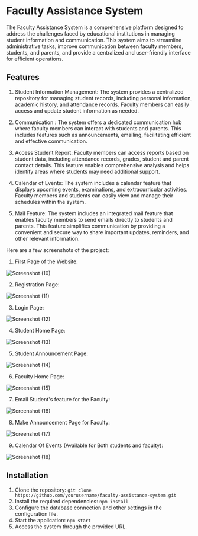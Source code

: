 # Faculty Assistance System

The Faculty Assistance System is a comprehensive platform designed to address the challenges faced by educational institutions in managing student information and communication. This system aims to streamline administrative tasks, improve communication between faculty members, students, and parents, and provide a centralized and user-friendly interface for efficient operations.

## Features

1. Student Information Management: The system provides a centralized repository for managing student records, including personal information, academic history, and attendance records. Faculty members can easily access and update student information as needed.

2. Communication : The system offers a dedicated communication hub where faculty members can interact with students and parents. This includes features such as announcements, emailing, facilitating efficient and effective communication.

3. Access Student Report: Faculty members can access reports based on student data, including attendance records, grades, student and parent contact details. This feature enables comprehensive analysis and helps identify areas where students may need additional support.

4. Calendar of Events: The system includes a calendar feature that displays upcoming events, examinations, and extracurricular activities. Faculty members and students can easily view and manage their schedules within the system.

5. Mail Feature: The system includes an integrated mail feature that enables faculty members to send emails directly to students and parents. This feature simplifies communication by providing a convenient and secure way to share important updates, reminders, and other relevant information.

Here are a few screenshots of the project: 
1. First Page of the Website: 

![Screenshot (10)](https://github.com/shashanksjSSJ/Faculty-Assistance-System-FAS-/assets/98632070/f3316359-9762-439e-9723-3e997b17fc0d)

2. Registration Page: 

![Screenshot (11)](https://github.com/shashanksjSSJ/Faculty-Assistance-System-FAS-/assets/98632070/1fb82534-d178-497d-9d66-88d7b94259ab)

3. Login Page: 

![Screenshot (12)](https://github.com/shashanksjSSJ/Faculty-Assistance-System-FAS-/assets/98632070/b7f96b1e-987b-4637-988d-7347e1e467c2)

4. Student Home Page: 

![Screenshot (13)](https://github.com/shashanksjSSJ/Faculty-Assistance-System-FAS-/assets/98632070/e51d7cd2-08cc-4a61-a2ae-d9afc40af747)

5. Student Announcement Page: 

![Screenshot (14)](https://github.com/shashanksjSSJ/Faculty-Assistance-System-FAS-/assets/98632070/842e4bd0-a11c-4fab-905a-b304e0e9050c)

6. Faculty Home Page: 

![Screenshot (15)](https://github.com/shashanksjSSJ/Faculty-Assistance-System-FAS-/assets/98632070/a5e956e7-8d5c-42fb-a654-bce325999dea)

7. Email Student's feature for the Faculty: 

![Screenshot (16)](https://github.com/shashanksjSSJ/Faculty-Assistance-System-FAS-/assets/98632070/dc311b1f-43b7-4680-b9e8-cf7b1f19cca9)

8. Make Announcement Page for Faculty: 

![Screenshot (17)](https://github.com/shashanksjSSJ/Faculty-Assistance-System-FAS-/assets/98632070/2f477016-3915-49e2-8a02-ab9f07f753ec)

9.  Calendar Of Events (Available for Both students and faculty): 

![Screenshot (18)](https://github.com/shashanksjSSJ/Faculty-Assistance-System-FAS-/assets/98632070/78610011-eb88-4977-8c5a-81a28a98ef78)



## Installation

1. Clone the repository: `git clone https://github.com/yourusername/faculty-assistance-system.git`
2. Install the required dependencies: `npm install`
3. Configure the database connection and other settings in the configuration file.
4. Start the application: `npm start`
5. Access the system through the provided URL.

